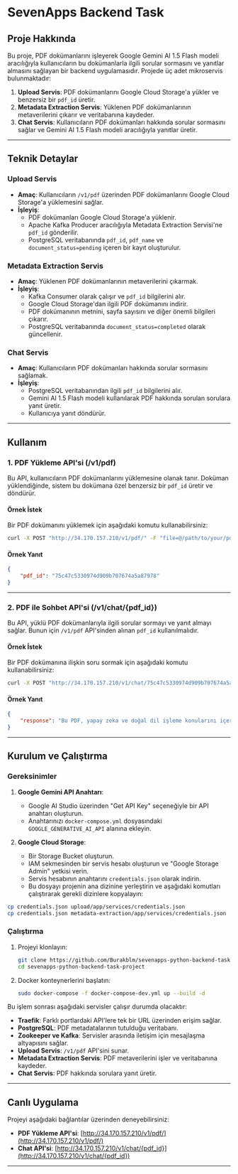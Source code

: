 # SevenApps Backend Task

## Proje Hakkında

Bu proje, PDF dokümanlarını işleyerek Google Gemini AI 1.5 Flash modeli aracılığıyla kullanıcıların bu dokümanlarla ilgili sorular sormasını ve yanıtlar almasını sağlayan bir backend uygulamasıdır. Projede üç adet mikroservis bulunmaktadır:

1. **Upload Servis**: PDF dokümanlarını Google Cloud Storage'a yükler ve benzersiz bir `pdf_id` üretir.
2. **Metadata Extraction Servis**: Yüklenen PDF dokümanlarının metaverilerini çıkarır ve veritabanına kaydeder.
3. **Chat Servis**: Kullanıcıların PDF dokümanları hakkında sorular sormasını sağlar ve Gemini AI 1.5 Flash modeli aracılığıyla yanıtlar üretir.

---

## Teknik Detaylar

### Upload Servis
- **Amaç**: Kullanıcıların `/v1/pdf` üzerinden PDF dokümanlarını Google Cloud Storage'a yüklemesini sağlar.
- **İşleyiş**:
  - PDF dokümanları Google Cloud Storage'a yüklenir.
  - Apache Kafka Producer aracılığıyla Metadata Extraction Servisi'ne `pdf_id` gönderilir.
  - PostgreSQL veritabanında `pdf_id`, `pdf_name` ve `document_status=pending` içeren bir kayıt oluşturulur.

### Metadata Extraction Servis
- **Amaç**: Yüklenen PDF dokümanlarının metaverilerini çıkarmak.
- **İşleyiş**:
  - Kafka Consumer olarak çalışır ve `pdf_id` bilgilerini alır.
  - Google Cloud Storage'dan ilgili PDF dokümanını indirir.
  - PDF dokümanının metnini, sayfa sayısını ve diğer önemli bilgileri çıkarır.
  - PostgreSQL veritabanında `document_status=completed` olarak güncellenir.

### Chat Servis
- **Amaç**: Kullanıcıların PDF dokümanları hakkında sorular sormasını sağlamak.
- **İşleyiş**:
  - PostgreSQL veritabanından ilgili `pdf_id` bilgilerini alır.
  - Gemini AI 1.5 Flash modeli kullanılarak PDF hakkında sorulan sorulara yanıt üretir.
  - Kullanıcıya yanıt döndürür.

---

## Kullanım

### 1. PDF Yükleme API'si (/v1/pdf)
Bu API, kullanıcıların PDF dokümanlarını yüklemesine olanak tanır. Doküman yüklendiğinde, sistem bu dokümana özel benzersiz bir `pdf_id` üretir ve döndürür.

#### Örnek İstek
Bir PDF dokümanını yüklemek için aşağıdaki komutu kullanabilirsiniz:

```bash
curl -X POST "http://34.170.157.210/v1/pdf/" -F "file=@/path/to/your/pdf/file.pdf"
```

#### Örnek Yanıt
```json
{
    "pdf_id": "75c47c5330974d909b707674a5a87978"
}
```
---

### 2. PDF ile Sohbet API'si (/v1/chat/{pdf_id})
Bu API, yüklü PDF dokümanlarıyla ilgili sorular sormayı ve yanıt almayı sağlar. Bunun için `/v1/pdf` API'sinden alınan `pdf_id` kullanılmalıdır.

#### Örnek İstek
Bir PDF dokümanına ilişkin soru sormak için aşağıdaki komutu kullanabilirsiniz:

```bash
curl -X POST "http://34.170.157.210/v1/chat/75c47c5330974d909b707674a5a87978" -H "Content-Type: application/json" -d '{"message": "Bu PDF ne ile ilgilidir?"}'
```

#### Örnek Yanıt
```json
{
    "response": "Bu PDF, yapay zeka ve doğal dil işleme konularını içermektedir."
}
```
---

## Kurulum ve Çalıştırma

### Gereksinimler
1. **Google Gemini API Anahtarı**:
   - Google AI Studio üzerinden "Get API Key" seçeneğiyle bir API anahtarı oluşturun.
   - Anahtarınızı `docker-compose.yml` dosyasındaki `GOOGLE_GENERATIVE_AI_API` alanına ekleyin.

2. **Google Cloud Storage**:
   - Bir Storage Bucket oluşturun.
   - IAM sekmesinden bir servis hesabı oluşturun ve "Google Storage Admin" yetkisi verin.
   - Servis hesabının anahtarını `credentials.json` olarak indirin.
   - Bu dosyayı projenin ana dizinine yerleştirin ve aşağıdaki komutları çalıştırarak gerekli dizinlere kopyalayın:

```bash
cp credentials.json upload/app/services/credentials.json
cp credentials.json metadata-extraction/app/services/credentials.json
```

### Çalıştırma
1. Projeyi klonlayın:
   ```bash
   git clone https://github.com/Burakblm/sevenapps-python-backend-task-project.git
   cd sevenapps-python-backend-task-project
   ```

2. Docker konteynerlerini başlatın:
   ```bash
   sudo docker-compose -f docker-compose-dev.yml up --build -d
   ```

Bu işlem sonrası aşağıdaki servisler çalışır durumda olacaktır:

- **Traefik**: Farklı portlardaki API'lere tek bir URL üzerinden erişim sağlar.
- **PostgreSQL**: PDF metadatalarının tutulduğu veritabanı.
- **Zookeeper ve Kafka**: Servisler arasında iletişim için mesajlaşma altyapısını sağlar.
- **Upload Servis**: `/v1/pdf` API'sini sunar.
- **Metadata Extraction Servis**: PDF metaverilerini işler ve veritabanına kaydeder.
- **Chat Servis**: PDF hakkında sorulara yanıt üretir.

---

## Canlı Uygulama

Projeyi aşağıdaki bağlantılar üzerinden deneyebilirsiniz:

- **PDF Yükleme API'si**: [http://34.170.157.210/v1/pdf/](http://34.170.157.210/v1/pdf/)
- **Chat API'si**: [http://34.170.157.210/v1/chat/{pdf_id}](http://34.170.157.210/v1/chat/{pdf_id})

---

